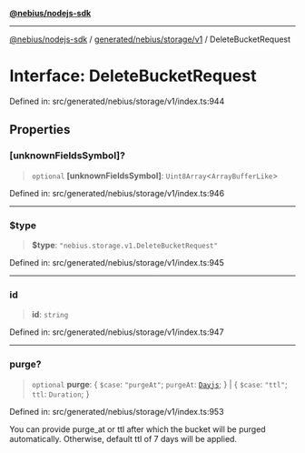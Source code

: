 [**@nebius/nodejs-sdk**](../../../../../README.md)

---

[@nebius/nodejs-sdk](../../../../../README.md) / [generated/nebius/storage/v1](../README.md) / DeleteBucketRequest

# Interface: DeleteBucketRequest

Defined in: src/generated/nebius/storage/v1/index.ts:944

## Properties

### \[unknownFieldsSymbol\]?

> `optional` **\[unknownFieldsSymbol\]**: `Uint8Array`\<`ArrayBufferLike`\>

Defined in: src/generated/nebius/storage/v1/index.ts:946

---

### $type

> **$type**: `"nebius.storage.v1.DeleteBucketRequest"`

Defined in: src/generated/nebius/storage/v1/index.ts:945

---

### id

> **id**: `string`

Defined in: src/generated/nebius/storage/v1/index.ts:947

---

### purge?

> `optional` **purge**: \{ `$case`: `"purgeAt"`; `purgeAt`: [`Dayjs`](../../../../../runtime/protos/core/dayjs/classes/Dayjs.md); \} \| \{ `$case`: `"ttl"`; `ttl`: `Duration`; \}

Defined in: src/generated/nebius/storage/v1/index.ts:953

You can provide purge_at or ttl after which the bucket will be purged automatically.
Otherwise, default ttl of 7 days will be applied.
